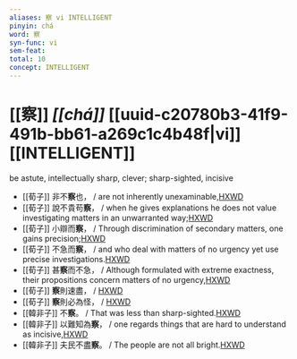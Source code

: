 ```yaml
---
aliases: 察 vi INTELLIGENT
pinyin: chá
word: 察
syn-func: vi
sem-feat: 
total: 10
concept: INTELLIGENT 
---
```

# [[察]] *[[chá]]*  [[uuid-c20780b3-41f9-491b-bb61-a269c1c4b48f|vi]] [[INTELLIGENT]]
be astute, intellectually sharp, clever; sharp-sighted, incisive
 - [[荀子]] 非不**察**也，
                     / are not inherently unexaminable,[HXWD](https://hxwd.org/textview.html?location=KR3a0002_tls_002-8a.18)
 - [[荀子]] 說不貴苟**察**， / when he gives explanations he does not value investigating matters in an unwarranted way;[HXWD](https://hxwd.org/textview.html?location=KR3a0002_tls_003-1a.4)
 - [[荀子]] 小辯而**察**，
                     / Through discrimination of secondary matters, one gains precision;[HXWD](https://hxwd.org/textview.html?location=KR3a0002_tls_005-11a.25)
 - [[荀子]] 不急而**察**，
                     / and who deal with matters of no urgency yet use precise investigations.[HXWD](https://hxwd.org/textview.html?location=KR3a0002_tls_006-11a.32)
 - [[荀子]] 甚**察**而不急，
                     / Although formulated with extreme exactness, their propositions concern matters of no urgency,[HXWD](https://hxwd.org/textview.html?location=KR3a0002_tls_006-6a.6)
 - [[荀子]] **察**則速盡，
                     / [HXWD](https://hxwd.org/textview.html?location=KR3a0002_tls_008-16a.12)
 - [[荀子]] **察**則必為怪，
                     / [HXWD](https://hxwd.org/textview.html?location=KR3a0002_tls_008-16a.6)
 - [[韓非子]] 不**察**。 / That was less than sharp-sighted.[HXWD](https://hxwd.org/textview.html?location=KR3c0005_tls_039-4a.9)
 - [[韓非子]] 以難知為**察**， / one regards things that are hard to understand as incisive,[HXWD](https://hxwd.org/textview.html?location=KR3c0005_tls_041-7a.3)
 - [[韓非子]] 夫民不盡**察**。 / The people are not all bright.[HXWD](https://hxwd.org/textview.html?location=KR3c0005_tls_047-10a.4)